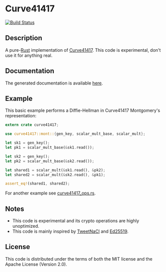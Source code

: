 # Curve41417

[![Build Status](https://travis-ci.org/seb-m/curve41417.rs.svg?branch=master)](https://travis-ci.org/seb-m/curve41417.rs)


## Description

A pure-[Rust](http://www.rust-lang.org/) implementation of [Curve41417](http://safecurves.cr.yp.to/). This code is experimental, don't use it for anything real.


## Documentation

The generated documentation is available [here](http://seb.dbzteam.org/rs/curve41417/curve41417/).


## Example

This basic example performs a Diffie-Hellman in Curve41417 Montgomery's representation:

```rust
extern crate curve41417;

use curve41417::mont::{gen_key, scalar_mult_base, scalar_mult};

let sk1 = gen_key();
let pk1 = scalar_mult_base(&sk1.read());

let sk2 = gen_key();
let pk2 = scalar_mult_base(&sk2.read());

let shared1 = scalar_mult(&sk1.read(), &pk2);
let shared2 = scalar_mult(&sk2.read(), &pk1);

assert_eq!(shared1, shared2);
```

For another example see [curve41417_ops.rs](examples/curve41417_ops.rs).


## Notes

* This code is experimental and its crypto operations are highly unoptimized.
* This code is mainly inspired by [TweetNaCl](http://tweetnacl.cr.yp.to/) and [Ed25519](http://ed25519.cr.yp.to/software.html).


## License

This code is distributed under the terms of both the MIT license and the Apache License (Version 2.0).
